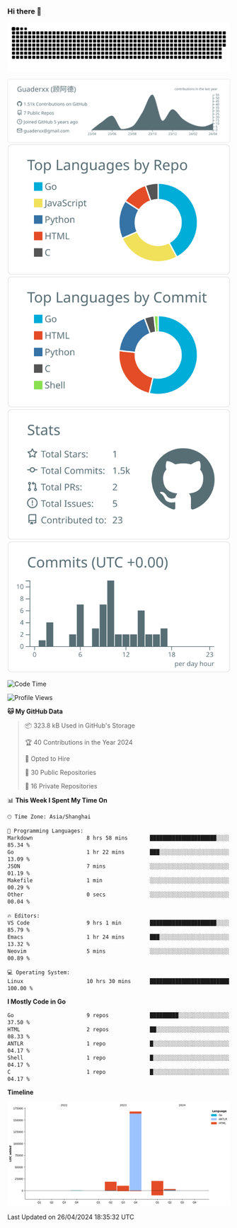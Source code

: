 ### Hi there 👋

<picture>
  <source media="(prefers-color-scheme: dark)" srcset="https://raw.githubusercontent.com/Guaderxx/Guaderxx/output/github-snake-dark.svg">
  <source media="(prefers-color-scheme: light)" srcset="https://raw.githubusercontent.com/Guaderxx/Guaderxx/output/github-snake.svg">
  <img alt="github-snake" src="https://raw.githubusercontent.com/Guaderxx/Guaderxx/output/github-snake.svg">
</picture>

<div align="center">


![](https://raw.githubusercontent.com/Guaderxx/Guaderxx/main/profile-summary-card-output/default/0-profile-details.svg)
![](https://raw.githubusercontent.com/Guaderxx/Guaderxx/main/profile-summary-card-output/default/1-repos-per-language.svg)
![](https://raw.githubusercontent.com/Guaderxx/Guaderxx/main/profile-summary-card-output/default/2-most-commit-language.svg)
![](https://raw.githubusercontent.com/Guaderxx/Guaderxx/main/profile-summary-card-output/default/3-stats.svg)
![](https://raw.githubusercontent.com/Guaderxx/Guaderxx/main/profile-summary-card-output/default/4-productive-time.svg)


</div>

<!--START_SECTION:waka-->
![Code Time](http://img.shields.io/badge/Code%20Time-547%20hrs%2042%20mins-blue)

![Profile Views](http://img.shields.io/badge/Profile%20Views-0-blue)

**🐱 My GitHub Data** 

> 📦 323.8 kB Used in GitHub's Storage 
 > 
> 🏆 40 Contributions in the Year 2024
 > 
> 💼 Opted to Hire
 > 
> 📜 30 Public Repositories 
 > 
> 🔑 16 Private Repositories 
 > 
📊 **This Week I Spent My Time On** 

```text
🕑︎ Time Zone: Asia/Shanghai

💬 Programming Languages: 
Markdown                 8 hrs 58 mins       █████████████████████░░░░   85.34 % 
Go                       1 hr 22 mins        ███░░░░░░░░░░░░░░░░░░░░░░   13.09 % 
JSON                     7 mins              ░░░░░░░░░░░░░░░░░░░░░░░░░   01.19 % 
Makefile                 1 min               ░░░░░░░░░░░░░░░░░░░░░░░░░   00.29 % 
Other                    0 secs              ░░░░░░░░░░░░░░░░░░░░░░░░░   00.04 % 

🔥 Editors: 
VS Code                  9 hrs 1 min         █████████████████████░░░░   85.79 % 
Emacs                    1 hr 24 mins        ███░░░░░░░░░░░░░░░░░░░░░░   13.32 % 
Neovim                   5 mins              ░░░░░░░░░░░░░░░░░░░░░░░░░   00.89 % 

💻 Operating System: 
Linux                    10 hrs 30 mins      █████████████████████████   100.00 % 
```

**I Mostly Code in Go** 

```text
Go                       9 repos             █████████░░░░░░░░░░░░░░░░   37.50 % 
HTML                     2 repos             ██░░░░░░░░░░░░░░░░░░░░░░░   08.33 % 
ANTLR                    1 repo              █░░░░░░░░░░░░░░░░░░░░░░░░   04.17 % 
Shell                    1 repo              █░░░░░░░░░░░░░░░░░░░░░░░░   04.17 % 
C                        1 repo              █░░░░░░░░░░░░░░░░░░░░░░░░   04.17 % 
```



**Timeline**

![Lines of Code chart](https://raw.githubusercontent.com/Guaderxx/Guaderxx/main/assets/bar_graph.png)


 Last Updated on 26/04/2024 18:35:32 UTC
<!--END_SECTION:waka-->
